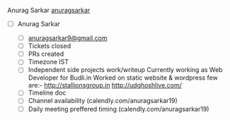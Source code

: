Anurag Sarkar [anuragsarkar](https://github.com/anuragsarkar/Internship/new/intern)
- [ ] Anurag Sarkar

     - [ ] anuragsarkar9@gmail.com
     - [ ] Tickets closed
     - [ ] PRs created
     - [ ] Timezone
            IST
     - [ ] Independent side projects work/writeup
            Currently working as Web Developer for Budli.in Worked on static website & wordpress few are:- 
            http://stallionsgroup.in
            http://udghoshlive.com/
     - [ ] Timeline doc
     - [ ] Channel availability (calendly.com/anuragsarkar19)
     - [ ] Daily meeting preffered timing
             (calendly.com/anuragsarkar19)

